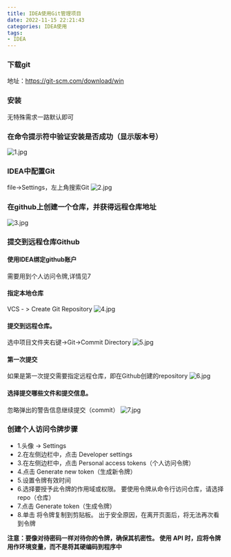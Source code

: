 ```yaml
---
title: IDEA使用Git管理项目
date: 2022-11-15 22:21:43
categories: IDEA使用
tags:
- IDEA
---
```


### 下载git
地址：https://git-scm.com/download/win
### 安装
无特殊需求一路默认即可
### 在命令提示符中验证安装是否成功（显示版本号）
![1.jpg](/img/img.png)
### IDEA中配置Git  
file->Settings，左上角搜索Git
![2.jpg](/img/img_1.png)
### 在github上创建一个仓库，并获得远程仓库地址
![3.jpg](/img/img_2.png)
### 提交到远程仓库Github
#### 使用IDEA绑定github账户
需要用到个人访问令牌,详情见7
#### 指定本地仓库
VCS - > Create Git Repository
![4.jpg](/img/img_3.png)
#### 提交到远程仓库。
选中项目文件夹右键->Git->Commit Directory
![5.jpg](/img/img_4.png)
#### 第一次提交
如果是第一次提交需要指定远程仓库，即在Github创建的repository
![6.jpg](/img/img_5.png)
#### 选择提交哪些文件和提交信息。
忽略弹出的警告信息继续提交（commit）
![7.jpg](/img/img_6.png)
### 创建个人访问令牌步骤
- 1.头像 -> Settings
- 2.在左侧边栏中，点击 Developer settings
- 3.在左侧边栏中，点击 Personal access tokens（个人访问令牌） 
- 4.点击 Generate new token（生成新令牌）
- 5.设置令牌有效时间 
- 6.选择要授予此令牌的作用域或权限。 要使用令牌从命令行访问仓库，请选择 repo（仓库）
- 7.点击 Generate token（生成令牌）
- 8.单击 将令牌复制到剪贴板。 出于安全原因，在离开页面后，将无法再次看到令牌

**注意：要像对待密码一样对待你的令牌，确保其机密性。 使用 API 时，应将令牌用作环境变量，而不是将其硬编码到程序中**

